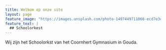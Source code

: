 ```yaml
---
title: Welkom op onze site
layout: page
feature_image: "https://images.unsplash.com/photo-1497449711066-ecd7e3d6a484?ixlib=rb-1.2.1&ixid=eyJhcHBfaWQiOjEyMDd9&auto=format&fit=crop&w=401&q=80"
feature_text: |
  ## Schoolorkest
---
```


Wij zijn het Schoolorkst van het Coornhert Gymnasium in Gouda.


